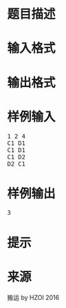 

# 题目描述



# 输入格式



# 输出格式



# 样例输入


<pre>1 2 4
C1 D1
C1 D1
C1 D2
D2 C1
</pre>

# 样例输出


<pre>3</pre>

# 提示



# 来源


<p>
搬运 by HZOI 2016
</p>
